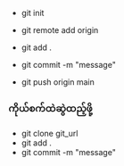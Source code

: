 * git init
* git remote add origin

* git add . 
* git commit -m "message"

* git push origin main 

### ကိုယ်စက်ထဲဆွဲထည့်ဖို့
* git clone git_url
* git add .
* git commit -m "message"
